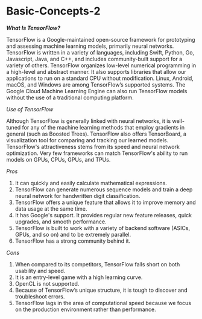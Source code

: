 # Basic-Concepts-2

**_What Is TensorFlow?_**

TensorFlow is a Google-maintained open-source framework for prototyping and assessing machine learning models, primarily neural networks. TensorFlow is written in a variety of languages, including Swift, Python, Go, Javascript, Java, and C++, and includes community-built support for a variety of others. 
TensorFlow organizes low-level numerical programming in a high-level and abstract manner. It also supports libraries that allow our applications to run on a standard CPU without modification. Linux, Android, macOS, and Windows are among TensorFlow’s supported systems. The Google Cloud Machine Learning Engine can also run TensorFlow models without the use of a traditional computing platform.

_Use of TensorFlow_

Although TensorFlow is generally linked with neural networks, it is well-tuned for any of the machine learning methods that employ gradients in general (such as Boosted Trees). TensorFlow also offers TensorBoard, a visualization tool for comparing and tracking our learned models.
TensorFlow's attractiveness stems from its speed and neural network optimization. Very few frameworks can match TensorFlow's ability to run models on GPUs, CPUs, GPUs, and TPUs.

_Pros_
1) It can quickly and easily calculate mathematical expressions.
2) TensorFlow can generate numerous sequence models and train a deep neural network for handwritten digit classification.
3) TensorFlow offers a unique feature that allows it to improve memory and data usage at the same time.
4) It has Google's support. It provides regular new feature releases, quick upgrades, and smooth performance.
5) TensorFlow is built to work with a variety of backend software (ASICs, GPUs, and so on) and to be extremely parallel.
6) TensorFlow has a strong community behind it.

_Cons_
1) When compared to its competitors, TensorFlow falls short on both usability and speed.
2) It is an entry-level game with a high learning curve.
3) OpenCL is not supported.
4) Because of TensorFlow’s unique structure, it is tough to discover and troubleshoot errors.
5) TensorFlow lags in the area of computational speed because we focus on the production environment rather than performance.
